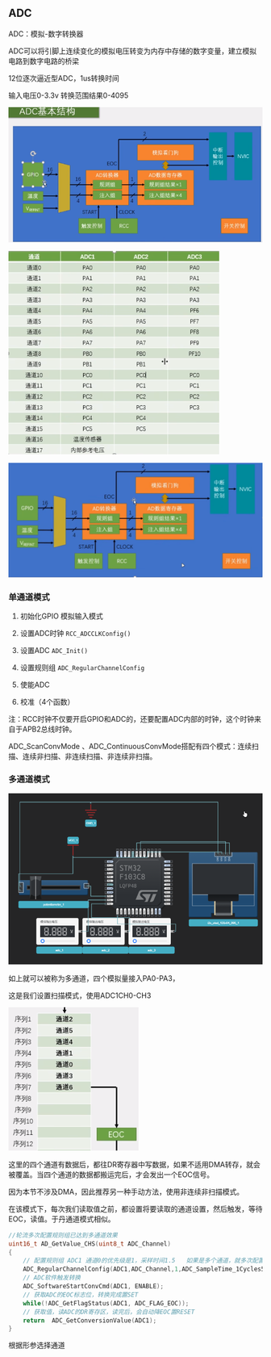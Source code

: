 ## ADC

ADC：模拟-数字转换器

ADC可以将引脚上连续变化的模拟电压转变为内存中存储的数字变量，建立模拟电路到数字电路的桥梁

12位逐次逼近型ADC，1us转换时间

输入电压0-3.3v  转换范围结果0-4095

![image-20240223205604300](readme.assets/image-20240223205604300.png)

![image-20240223213130988](readme.assets/image-20240223213130988.png)

![ADC基本结构](readme.assets/image-20240223220025807.png)

### 单通道模式 ###

1.  初始化GPIO    模拟输入模式
2.  设置ADC时钟 `RCC_ADCCLKConfig()`
3.  设置ADC  `ADC_Init()`
4.  设置规则组 `ADC_RegularChannelConfig`

5.  使能ADC
6.  校准（4个函数）

注：RCC时钟不仅要开启GPIO和ADC的，还要配置ADC内部的时钟，这个时钟来自于APB2总线时钟。

ADC_ScanConvMode 、ADC_ContinuousConvMode搭配有四个模式：连续扫描、连续非扫描、非连续扫描、非连续非扫描。

### 多通道模式 ###

![image-20240224204745251](readme.assets/image-20240224204745251.png)

如上就可以被称为多通道，四个模拟量接入PA0-PA3，

这是我们设置扫描模式，使用ADC1CH0-CH3

![image-20240224204903734](readme.assets/image-20240224204903734.png)

这里的四个通道有数据后，都往DR寄存器中写数据，如果不适用DMA转存，就会被覆盖。当四个通道的数据都搬运完后，才会发出一个EOC信号。

因为本节不涉及DMA，因此推荐另一种手动方法，使用非连续非扫描模式。

在该模式下，每次我们读取值之前，都设置将要读取的通道设置，然后触发，等待EOC，读值。于丹通道模式相似。

```c
//轮流多次配置规则组已达到多通道效果
uint16_t AD_GetValue_CHS(uint8_t ADC_Channel)
{
    // 配置规则组 ADC1 通道0的优先级是1，采样时间1.5   如果是多个通道，就多次配置该函数
    ADC_RegularChannelConfig(ADC1,ADC_Channel,1,ADC_SampleTime_1Cycles5);
    // ADC软件触发转换
    ADC_SoftwareStartConvCmd(ADC1, ENABLE);
    // 获取ADC的EOC标志位，转换完成置SET
    while(!ADC_GetFlagStatus(ADC1, ADC_FLAG_EOC));
    // 获取值，读ADC的DR寄存区，读完后，会自动降EOC置RESET
    return  ADC_GetConversionValue(ADC1);
}

```

根据形参选择通道